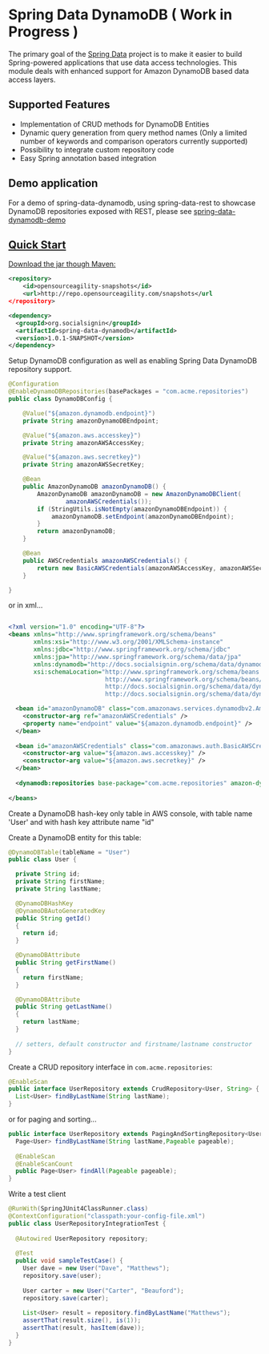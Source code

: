# Spring Data DynamoDB ( Work in Progress ) #

The primary goal of the [Spring Data](http://www.springsource.org/spring-data) project is to make it easier to build Spring-powered applications that use data access technologies. This module deals with enhanced support for Amazon DynamoDB based data access layers.

## Supported Features ##

* Implementation of CRUD methods for DynamoDB Entities
* Dynamic query generation from query method names  (Only a limited number of keywords and comparison operators currently supported)
* Possibility to integrate custom repository code
* Easy Spring annotation based integration

## Demo application ##

For a demo of spring-data-dynamodb, using spring-data-rest to showcase DynamoDB repositories exposed with REST,
please see <a href="https://github.com/michaellavelle/spring-data-dynamodb-demo">spring-data-dynamodb-demo

## Quick Start ##

Download the jar though Maven:


```xml
<repository>
	<id>opensourceagility-snapshots</id>
	<url>http://repo.opensourceagility.com/snapshots</url
</repository>
```

```xml
<dependency>
  <groupId>org.socialsignin</groupId>
  <artifactId>spring-data-dynamodb</artifactId>
  <version>1.0.1-SNAPSHOT</version>
</dependency>
```

Setup DynamoDB configuration as well as enabling Spring Data DynamoDB repository support.

```java
@Configuration
@EnableDynamoDBRepositories(basePackages = "com.acme.repositories")
public class DynamoDBConfig {

	@Value("${amazon.dynamodb.endpoint}")
	private String amazonDynamoDBEndpoint;

	@Value("${amazon.aws.accesskey}")
	private String amazonAWSAccessKey;

	@Value("${amazon.aws.secretkey}")
	private String amazonAWSSecretKey;

	@Bean
	public AmazonDynamoDB amazonDynamoDB() {
		AmazonDynamoDB amazonDynamoDB = new AmazonDynamoDBClient(
				amazonAWSCredentials());
		if (StringUtils.isNotEmpty(amazonDynamoDBEndpoint)) {
			amazonDynamoDB.setEndpoint(amazonDynamoDBEndpoint);
		}
		return amazonDynamoDB;
	}

	@Bean
	public AWSCredentials amazonAWSCredentials() {
		return new BasicAWSCredentials(amazonAWSAccessKey, amazonAWSSecretKey);
	}

}
```

or in xml...

```xml

<?xml version="1.0" encoding="UTF-8"?>
<beans xmlns="http://www.springframework.org/schema/beans"
       xmlns:xsi="http://www.w3.org/2001/XMLSchema-instance"
       xmlns:jdbc="http://www.springframework.org/schema/jdbc"
       xmlns:jpa="http://www.springframework.org/schema/data/jpa"
       xmlns:dynamodb="http://docs.socialsignin.org/schema/data/dynamodb"
       xsi:schemaLocation="http://www.springframework.org/schema/beans
                           http://www.springframework.org/schema/beans/spring-beans.xsd
                           http://docs.socialsignin.org/schema/data/dynamodb
                           http://docs.socialsignin.org/schema/data/dynamodb/spring-dynamodb.xsd">

  <bean id="amazonDynamoDB" class="com.amazonaws.services.dynamodbv2.AmazonDynamoDBClient">
    <constructor-arg ref="amazonAWSCredentials" />
    <property name="endpoint" value="${amazon.dynamodb.endpoint}" />
  </bean>
  
  <bean id="amazonAWSCredentials" class="com.amazonaws.auth.BasicAWSCredentials">
    <constructor-arg value="${amazon.aws.accesskey}" />
    <constructor-arg value="${amazon.aws.secretkey}" />
  </bean>
  
  <dynamodb:repositories base-package="com.acme.repositories" amazon-dynamodb-ref="amazonDynamoDB" />
  
</beans>

```

Create a DynamoDB hash-key only table in AWS console, with table name 'User' and with hash key attribute name "id"

Create a DynamoDB entity for this table:

```java
@DynamoDBTable(tableName = "User")
public class User {

  private String id;
  private String firstName;
  private String lastName;

  @DynamoDBHashKey
  @DynamoDBAutoGeneratedKey 
  public String getId()
  {
	return id;
  }

  @DynamoDBAttribute
  public String getFirstName()
  {
	return firstName;
  }

  @DynamoDBAttribute
  public String getLastName()
  {
	return lastName;
  }
       
  // setters, default constructor and firstname/lastname constructor
}
```

Create a CRUD repository interface in `com.acme.repositories`:

```java
@EnableScan
public interface UserRepository extends CrudRepository<User, String> {
  List<User> findByLastName(String lastName);
}
```

or for paging and sorting...

```java
public interface UserRepository extends PagingAndSortingRepository<User, String> {
  Page<User> findByLastName(String lastName,Pageable pageable);
  
  @EnableScan 
  @EnableScanCount
  public Page<User> findAll(Pageable pageable);
}
```

Write a test client

```java
@RunWith(SpringJUnit4ClassRunner.class)
@ContextConfiguration("classpath:your-config-file.xml")
public class UserRepositoryIntegrationTest {
     
  @Autowired UserRepository repository;
     
  @Test
  public void sampleTestCase() {
    User dave = new User("Dave", "Matthews");
    repository.save(user);
         
    User carter = new User("Carter", "Beauford");
    repository.save(carter);
         
    List<User> result = repository.findByLastName("Matthews");
    assertThat(result.size(), is(1));
    assertThat(result, hasItem(dave));
  }
}
```
 

